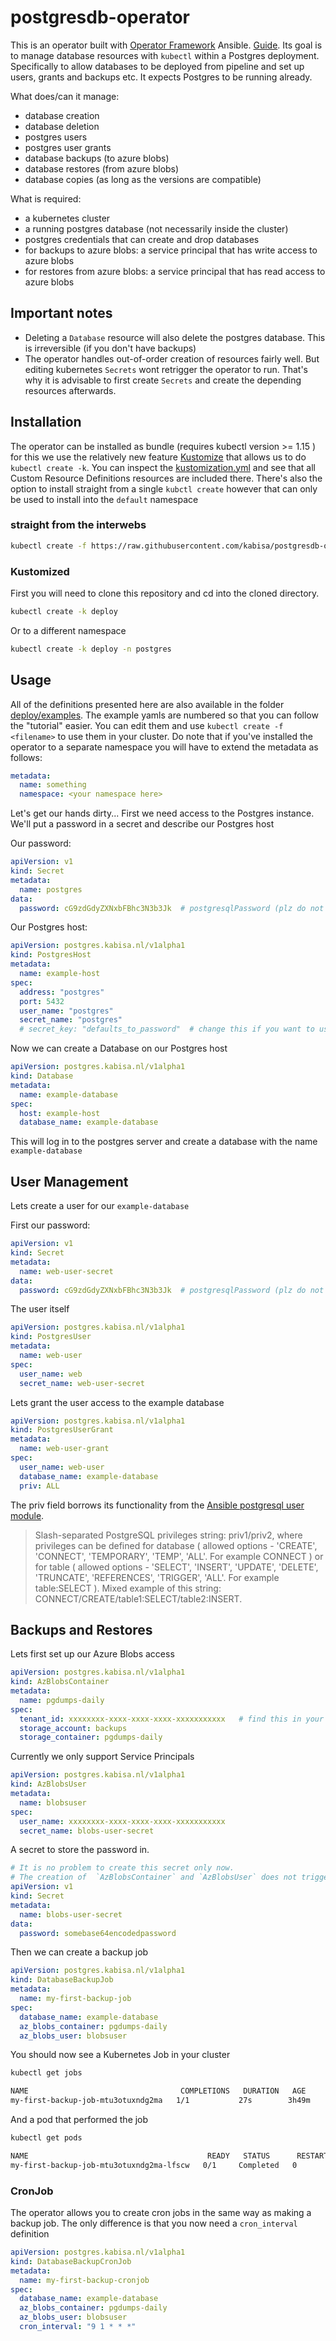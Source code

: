# postgresdb-operator

This is an operator built with [Operator Framework](https://github.com/operator-framework/operator-sdk) Ansible. [Guide](https://github.com/operator-framework/operator-sdk/blob/master/doc/ansible/user-guide.md).
Its goal is to manage database resources with `kubectl` within a Postgres deployment. Specifically to allow databases to be deployed from pipeline and set up users, grants and backups etc.
It expects Postgres to be running already.

What does/can it manage:
 - database creation
 - database deletion
 - postgres users
 - postgres user grants
 - database backups (to azure blobs)
 - database restores (from azure blobs)
 - database copies (as long as the versions are compatible)
 
What is required:
 - a kubernetes cluster
 - a running postgres database (not necessarily inside the cluster)
 - postgres credentials that can create and drop databases
 - for backups to azure blobs: a service principal that has write access to azure blobs
 - for restores from azure blobs: a service principal that has read access to azure blobs

 
## Important notes

 - Deleting a `Database` resource will also delete the postgres database. This is irreversible (if you don't have backups)
 - The operator handles out-of-order creation of resources fairly well. But editing kubernetes `Secrets` wont retrigger the operator to run.
That's why it is advisable to first create `Secrets` and create the depending resources afterwards.

## Installation

The operator can be installed as bundle (requires kubectl version >= 1.15 ) for this we use the relatively new feature [Kustomize](https://kustomize.io/) that allows us to do `kubectl create -k`. You can inspect the [kustomization.yml](deploy/kustomization.yml) and see that all Custom Resource Definitions resources are included there.
There's also the option to install straight from a single `kubctl create` however that can only be used to install into the `default` namespace

### straight from the interwebs

```bash
kubectl create -f https://raw.githubusercontent.com/kabisa/postgresdb-operator/backups/deploy/operator_from_single_file.yaml
```

### Kustomized

First you will need to clone this repository and cd into the cloned directory.

```bash
kubectl create -k deploy
```

Or to a different namespace

```bash
kubectl create -k deploy -n postgres
``` 

## Usage

All of the definitions presented here are also available in the folder [deploy/examples](deploy/examples). The example yamls are numbered so that you can follow the "tutorial" easier.
You can edit them and use `kubectl create -f <filename>` to use them in your cluster. 
Do note that if you've installed the operator to a separate namespace you will have to extend the metadata as follows:

```yaml
metadata:
  name: something
  namespace: <your namespace here>
```


Let's get our hands dirty...
First we need access to the Postgres instance. We'll put a password in a secret and describe our Postgres host

Our password:
```yaml
apiVersion: v1
kind: Secret
metadata:
  name: postgres
data:
  password: cG9zdGdyZXNxbFBhc3N3b3Jk  # postgresqlPassword (plz do not use this pw in production)
```

Our Postgres host:
```yaml
apiVersion: postgres.kabisa.nl/v1alpha1
kind: PostgresHost
metadata:
  name: example-host
spec:
  address: "postgres"
  port: 5432
  user_name: "postgres"
  secret_name: "postgres"
  # secret_key: "defaults_to_password"  # change this if you want to use a different key in your secret yaml
```

Now we can create a Database on our Postgres host

```yaml
apiVersion: postgres.kabisa.nl/v1alpha1
kind: Database
metadata:
  name: example-database
spec:
  host: example-host
  database_name: example-database
```

This will log in to the postgres server and create a database with the name `example-database`

## User Management 

Lets create a user for our `example-database`

First our password:
```yaml
apiVersion: v1
kind: Secret
metadata:
  name: web-user-secret
data:
  password: cG9zdGdyZXNxbFBhc3N3b3Jk  # postgresqlPassword (plz do not use this pw in production)
```

The user itself
```yaml
apiVersion: postgres.kabisa.nl/v1alpha1
kind: PostgresUser
metadata:
  name: web-user
spec:
  user_name: web
  secret_name: web-user-secret
```

Lets grant the user access to the example database

```yaml
apiVersion: postgres.kabisa.nl/v1alpha1
kind: PostgresUserGrant
metadata:
  name: web-user-grant
spec:
  user_name: web-user
  database_name: example-database
  priv: ALL
```

The priv field borrows its functionality from the [Ansible postgresql user module](https://docs.ansible.com/ansible/latest/modules/postgresql_user_module.html).

> Slash-separated PostgreSQL privileges string: priv1/priv2, where privileges can be defined for database ( allowed options - 'CREATE', 'CONNECT', 'TEMPORARY', 'TEMP', 'ALL'. For example CONNECT ) or for table ( allowed options - 'SELECT', 'INSERT', 'UPDATE', 'DELETE', 'TRUNCATE', 'REFERENCES', 'TRIGGER', 'ALL'. For example table:SELECT ). Mixed example of this string: CONNECT/CREATE/table1:SELECT/table2:INSERT.


## Backups and Restores

Lets first set up our Azure Blobs access
```yaml
apiVersion: postgres.kabisa.nl/v1alpha1
kind: AzBlobsContainer
metadata:
  name: pgdumps-daily
spec:
  tenant_id: xxxxxxxx-xxxx-xxxx-xxxx-xxxxxxxxxxx   # find this in your azure console
  storage_account: backups
  storage_container: pgdumps-daily
```

Currently we only support Service Principals
```yaml
apiVersion: postgres.kabisa.nl/v1alpha1
kind: AzBlobsUser
metadata:
  name: blobsuser
spec:
  user_name: xxxxxxxx-xxxx-xxxx-xxxx-xxxxxxxxxxx
  secret_name: blobs-user-secret
```

A secret to store the password in. 
```yaml
# It is no problem to create this secret only now. 
# The creation of  `AzBlobsContainer` and `AzBlobsUser` does not trigger any operator action.
apiVersion: v1
kind: Secret
metadata:
  name: blobs-user-secret
data:
  password: somebase64encodedpassword
```

Then we can create a backup job
```yaml
apiVersion: postgres.kabisa.nl/v1alpha1
kind: DatabaseBackupJob
metadata:
  name: my-first-backup-job
spec:
  database_name: example-database
  az_blobs_container: pgdumps-daily
  az_blobs_user: blobsuser
```

You should now see a Kubernetes Job in your cluster

```bash
kubectl get jobs
```

```bash
NAME                                  COMPLETIONS   DURATION   AGE
my-first-backup-job-mtu3otuxndg2ma   1/1           27s        3h49m
```

And a pod that performed the job
```bash
kubectl get pods
```

```bash
NAME                                        READY   STATUS      RESTARTS   AGE
my-first-backup-job-mtu3otuxndg2ma-lfscw   0/1     Completed   0          3h50m
```

### CronJob

The operator allows you to create cron jobs in the same way as making a backup job. 
The only difference is that you now need a `cron_interval` definition
```yaml
apiVersion: postgres.kabisa.nl/v1alpha1
kind: DatabaseBackupCronJob
metadata:
  name: my-first-backup-cronjob
spec:
  database_name: example-database
  az_blobs_container: pgdumps-daily
  az_blobs_user: blobsuser
  cron_interval: "9 1 * * *"
```
